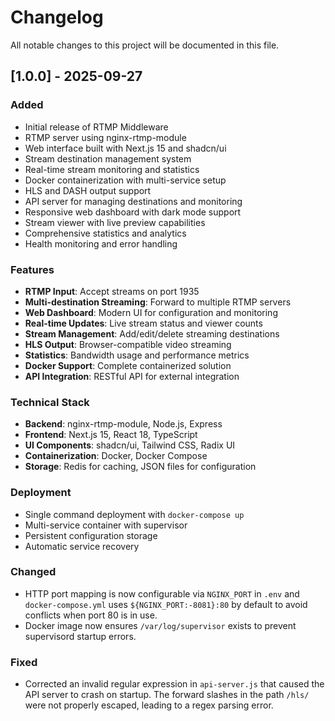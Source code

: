 # Changelog

All notable changes to this project will be documented in this file.

## [1.0.0] - 2025-09-27

### Added

- Initial release of RTMP Middleware
- RTMP server using nginx-rtmp-module
- Web interface built with Next.js 15 and shadcn/ui
- Stream destination management system
- Real-time stream monitoring and statistics
- Docker containerization with multi-service setup
- HLS and DASH output support
- API server for managing destinations and monitoring
- Responsive web dashboard with dark mode support
- Stream viewer with live preview capabilities
- Comprehensive statistics and analytics
- Health monitoring and error handling

### Features

- **RTMP Input**: Accept streams on port 1935
- **Multi-destination Streaming**: Forward to multiple RTMP servers
- **Web Dashboard**: Modern UI for configuration and monitoring
- **Real-time Updates**: Live stream status and viewer counts
- **Stream Management**: Add/edit/delete streaming destinations
- **HLS Output**: Browser-compatible video streaming
- **Statistics**: Bandwidth usage and performance metrics
- **Docker Support**: Complete containerized solution
- **API Integration**: RESTful API for external integration

### Technical Stack

- **Backend**: nginx-rtmp-module, Node.js, Express
- **Frontend**: Next.js 15, React 18, TypeScript
- **UI Components**: shadcn/ui, Tailwind CSS, Radix UI
- **Containerization**: Docker, Docker Compose
- **Storage**: Redis for caching, JSON files for configuration

### Deployment

- Single command deployment with `docker-compose up`
- Multi-service container with supervisor
- Persistent configuration storage
- Automatic service recovery

### Changed

- HTTP port mapping is now configurable via `NGINX_PORT` in `.env` and `docker-compose.yml` uses `${NGINX_PORT:-8081}:80` by default to avoid conflicts when port 80 is in use.
- Docker image now ensures `/var/log/supervisor` exists to prevent supervisord startup errors.

### Fixed

- Corrected an invalid regular expression in `api-server.js` that caused the API server to crash on startup. The forward slashes in the path `/hls/` were not properly escaped, leading to a regex parsing error.
